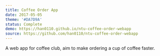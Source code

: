 ```yaml
---
title: Coffee Order App
date: 2017-05-05
theme: '#DA7D9A'
status: Complete
demo: https://han0110.github.io/ntu-coffee-order-webapp
source: https://github.com/han0110/ntu-coffee-order-webapp
---
```


A web app for coffee club, aim to make ordering a cup of coffee faster.
